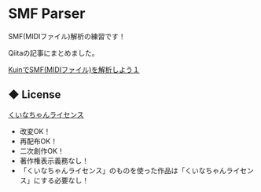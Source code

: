 # SMF Parser
SMF(MIDIファイル)解析の練習です！

Qiitaの記事にまとめました。

[KuinでSMF(MIDIファイル)を解析しよう１](https://qiita.com/satonayu/items/422f36df940b4bf9d13b)


## ◆ License
[くいなちゃんライセンス](http://kuina.ch/others/license)
* 改変OK！  
* 再配布OK！  
* 二次創作OK！  
* 著作権表示義務なし！  
* 「くいなちゃんライセンス」のものを使った作品は「くいなちゃんライセンス」にする必要なし！
